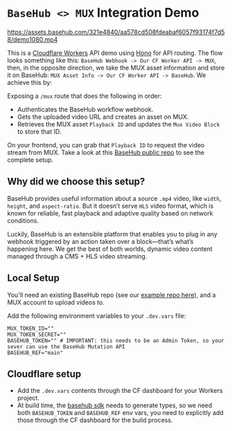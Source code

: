 # `BaseHub <> MUX` Integration Demo

https://assets.basehub.com/321e4840/aa578cd508fdeabaf6057f93174f7d58/demo1080.mp4

This is a [Cloudflare Workers](https://developers.cloudflare.com/workers/) API demo using [Hono](https://hono.dev/docs/getting-started/cloudflare-workers) for API routing. The flow looks something like this: `BaseHub Webhook -> Our CF Worker API -> MUX`, then, in the opposite direction, we take the MUX asset information and store it on BaseHub: `MUX Asset Info -> Our CF Worker API -> BaseHub`. We achieve this by:

Exposing a `/mux` route that does the following in order:

* Authenticates the BaseHub workflow webhook.
* Gets the uploaded video URL and creates an asset on MUX.
* Retrieves the MUX asset `Playback ID` and updates the `Mux Video Block` to store that ID.

On your frontend, you can grab that `Playback ID` to request the video stream from MUX. Take a look at this [BaseHub public repo](https://basehub.com/joyco/basehub-mux-demo) to see the complete setup.

## Why did we choose this setup?

BaseHub provides useful information about a source `.mp4` video, like `width`, `height`, and `aspect-ratio`. But it doesn’t serve `HLS` video format, which is known for reliable, fast playback and adaptive quality based on network conditions.

Luckily, BaseHub is an extensible platform that enables you to plug in any webhook triggered by an action taken over a block—that’s what’s happening here. We get the best of both worlds, dynamic video content managed through a CMS + HLS video streaming.

## Local Setup

You'll need an existing BaseHub repo (see our [example repo here](https://basehub.com/joyco/basehub-mux-demo)), and a MUX account to upload videos to.

Add the following environment variables to your `.dev.vars` file:

```env
MUX_TOKEN_ID=""
MUX_TOKEN_SECRET=""
BASEHUB_TOKEN="" # IMPORTANT: this needs to be an Admin Token, so your sever can use the BaseHub Mutation API
BASEHUB_REF="main"
```

## Cloudflare setup

- Add the `.dev.vars` contents through the CF dashboard for your Workers project.
- At build time, the [basehub sdk](https://github.com/basehub-ai/basehub) needs to generate types, so we need both `BASEHUB_TOKEN` and `BASEHUB_REF` env vars, you need to explicitly add those through the CF dashboard for the build process.

